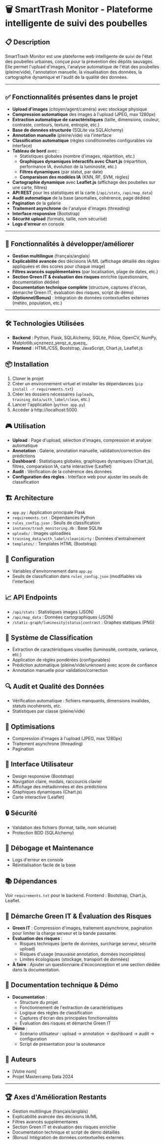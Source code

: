 # 🗑️ SmartTrash Monitor - Plateforme intelligente de suivi des poubelles

## 📋 Description

SmartTrash Monitor est une plateforme web intelligente de suivi de l'état des poubelles urbaines, conçue pour la prévention des dépôts sauvages. Elle permet l'upload d'images, l'analyse automatique de l'état des poubelles (pleine/vide), l'annotation manuelle, la visualisation des données, la cartographie dynamique et l'audit de la qualité des données.

---

## ✅ Fonctionnalités présentes dans le projet

- **Upload d'images** (citoyen/agent/caméra) avec stockage physique
- **Compression automatique** des images à l'upload (JPEG, max 1280px)
- **Extraction automatique de caractéristiques** (taille, dimensions, couleur, contraste, contours, texture, entropie, etc.)
- **Base de données structurée** (SQLite via SQLAlchemy)
- **Annotation manuelle** (pleine/vide) via l'interface
- **Classification automatique** (règles conditionnelles configurables via interface)
- **Tableau de bord** avec :
  - Statistiques globales (nombre d'images, répartition, etc.)
  - **Graphiques dynamiques interactifs avec Chart.js** (répartition, performance IA, évolution de la luminosité, etc.)
  - **Filtres dynamiques** (par statut, par date)
  - **Comparaison des modèles IA** (KNN, RF, SVM, règles)
- **Cartographie dynamique** avec **Leaflet.js** (affichage des poubelles sur une carte, filtres)
- **API REST** pour les statistiques et la carte (`/api/stats`, `/api/map_data`)
- **Audit automatique** de la base (anomalies, cohérence, page dédiée)
- **Pagination** de la galerie
- **Traitement asynchrone** de l'analyse d'images (threading)
- **Interface responsive** (Bootstrap)
- **Sécurité upload** (formats, taille, nom sécurisé)
- **Logs d'erreur** en console

---

## 🚧 Fonctionnalités à développer/améliorer

- **Gestion multilingue** (français/anglais)
- **Explicabilité avancée** des décisions IA/ML (affichage détaillé des règles appliquées et des scores pour chaque image)
- **Filtres avancés supplémentaires** (par localisation, plage de dates, etc.)
- **Section Green IT & évaluation des risques** enrichie (questionnaire, documentation dédiée)
- **Documentation technique complète** (structure, captures d'écran, démarche Green IT, évaluation des risques, script de démo)
- **(Optionnel/Bonus)** : Intégration de données contextuelles externes (météo, population, etc.)

---

## 🛠️ Technologies Utilisées

- **Backend** : Python, Flask, SQLAlchemy, SQLite, Pillow, OpenCV, NumPy, Matplotlib,uçnznezz_yerqz_e_quezq_
- **Frontend** : HTML/CSS, Bootstrap, JavaScript, Chart.js, Leaflet.js

## 📦 Installation

1. Cloner le projet
2. Créer un environnement virtuel et installer les dépendances (`pip install -r requirements.txt`)
3. Créer les dossiers nécessaires (`uploads`, `training_data/with_label/clean`, etc.)
4. Lancer l'application (`python app.py`)
5. Accéder à http://localhost:5000

## 🎮 Utilisation

- **Upload** : Page d'upload, sélection d'images, compression et analyse automatique
- **Annotation** : Galerie, annotation manuelle, validation/correction des prédictions
- **Dashboard** : Statistiques globales, graphiques dynamiques (Chart.js), filtres, comparaison IA, carte interactive (Leaflet)
- **Audit** : Vérification de la cohérence des données
- **Configuration des règles** : Interface web pour ajuster les seuils de classification

## 🏗️ Architecture

- `app.py` : Application principale Flask
- `requirements.txt` : Dépendances Python
- `rules_config.json` : Seuils de classification
- `instance/trash_monitoring.db` : Base SQLite
- `uploads/` : Images uploadées
- `training_data/with_label/clean|dirty` : Données d'entraînement
- `templates/` : Templates HTML (Bootstrap)

## 🔧 Configuration

- Variables d'environnement dans `app.py`
- Seuils de classification dans `rules_config.json` (modifiables via l'interface)

## 📈 API Endpoints

- `/api/stats` : Statistiques images (JSON)
- `/api/map_data` : Données cartographiques (JSON)
- `/static-graph/luminosity|status|contrast` : Graphes statiques (PNG)

## 🎯 Système de Classification

- Extraction de caractéristiques visuelles (luminosité, contraste, variance, etc.)
- Application de règles pondérées (configurables)
- Prédiction automatique (pleine/vide/unknown) avec score de confiance
- Annotation manuelle pour validation/correction

## 🔍 Audit et Qualité des Données

- Vérification automatique : fichiers manquants, dimensions invalides, statuts incohérents, etc.
- Statistiques par classe (pleine/vide)

## 🚀 Optimisations

- Compression d'images à l'upload (JPEG, max 1280px)
- Traitement asynchrone (threading)
- Pagination

## 🎨 Interface Utilisateur

- Design responsive (Bootstrap)
- Navigation claire, modals, raccourcis clavier
- Affichage des métadonnées et des prédictions
- Graphiques dynamiques (Chart.js)
- Carte interactive (Leaflet)

## 🔒 Sécurité

- Validation des fichiers (format, taille, nom sécurisé)
- Protection BDD (SQLAlchemy)

## 🐛 Débogage et Maintenance

- Logs d'erreur en console
- Réinitialisation facile de la base

## 📚 Dépendances

Voir `requirements.txt` pour le backend. Frontend : Bootstrap, Chart.js, Leaflet.

## 🌱 Démarche Green IT & Évaluation des Risques

- **Green IT** : Compression d'images, traitement asynchrone, pagination pour limiter la charge serveur et la bande passante.
- **Évaluation des risques** :
  - Risques techniques (perte de données, surcharge serveur, sécurité upload)
  - Risques d'usage (mauvaise annotation, données incomplètes)
  - Limites écologiques (stockage, transport de données)
- **À faire** : Ajouter un questionnaire d'écoconception et une section dédiée dans la documentation.

## 📄 Documentation technique & Démo

- **Documentation** :
  - Structure du projet
  - Fonctionnement de l'extraction de caractéristiques
  - Logique des règles de classification
  - Captures d'écran des principales fonctionnalités
  - Évaluation des risques et démarche Green IT
- **Démo** :
  - Scénario utilisateur : upload → annotation → dashboard → audit → configuration
  - Script de présentation pour la soutenance

## 👥 Auteurs

- [Votre nom]
- Projet Mastercamp Data 2024

---

## 🏆 Axes d'Amélioration Restants

- Gestion multilingue (français/anglais)
- Explicabilité avancée des décisions IA/ML
- Filtres avancés supplémentaires
- Section Green IT et évaluation des risques enrichie
- Documentation technique et script de démo détaillés
- (Bonus) Intégration de données contextuelles externes
